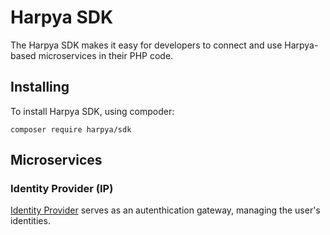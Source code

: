 # Harpya SDK

The Harpya SDK makes it easy for developers to connect and use Harpya-based microservices in their PHP code. 


## Installing

To install Harpya SDK, using compoder:

``composer require harpya/sdk``



## Microservices


### Identity Provider (IP)

[Identity Provider](docs/Identity-Provider.md) serves as an autenthication gateway, managing the user's identities. 

